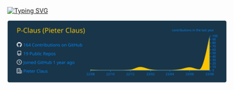 [![Typing SVG](https://readme-typing-svg.demolab.com?font=VT323&size=25&pause=1000&color=00FF41&background=0D020800&vCenter=true&width=600&height=70&lines=Hi+there+%F0%9F%91%8B%2C+I'm+Pieter;I'm+a+student+at+Campus+19)](https://git.io/typing-svg)


![](https://raw.githubusercontent.com/P-Claus/profile-stats/master/profile-summary-card-output/cobalt2/0-profile-details.svg)



